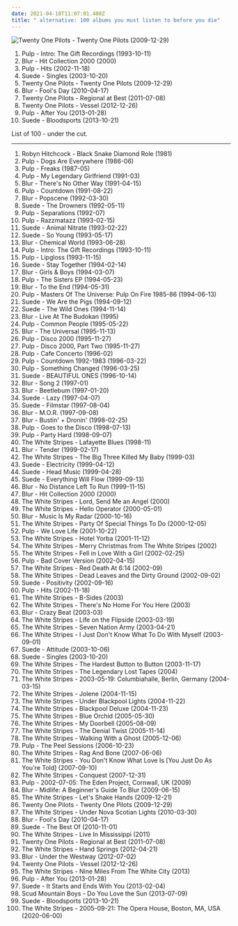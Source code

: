 ```yaml
---
date: 2021-04-10T11:07:01.408Z
title: " alternative: 100 albums you must listen to before you die"
---
```

![Twenty One Pilots - Twenty One Pilots (2009-12-29)](http://coverartarchive.org/release/f962ee2d-41cd-4a47-8f8c-dc402eacfaf3/10077631133-500.jpg "Twenty One Pilots - Twenty One Pilots (2009-12-29)")
<ol class="albums">
<li data-cover="http://coverartarchive.org/release/9f861029-3771-4c19-b0fc-e04cdedcd522/24578165858-500.jpg" data-tags="britpop, island records, great groove, where are my headphones, adrien wayne, where is my bong, criterio, weightlifting music, beats for days, pop lament, music to play on mdma, has me dancing even now,  alternative,  alternative rock,  british,  pop rock,  male vocalists" role="button">Pulp - Intro: The Gift Recordings (1993-10-11)</li>
<li data-cover="https://img.discogs.com/yDktBNc2mqIYK_pEAdzm2ijWeWs=/fit-in/600x597/filters:strip_icc():format(jpeg):mode_rgb():quality(90)/discogs-images/R-10054585-1490820659-7104.jpeg.jpg" data-tags="80s, britpop, studiocolombo, buenos,  alternative,  alternative rock,  british,  pop rock,  male vocalists" role="button">Blur - Hit Collection 2000 (2000)</li>
<li data-cover="https://via.placeholder.com/450" data-tags="indie, rock, britpop, sheffield allsorts, fear of music" role="button">Pulp - Hits (2002-11-18)</li>
<li data-cover="http://coverartarchive.org/release/1afe7e41-7c77-4e13-90e5-f170404ad3df/13703071855-500.jpg" data-tags="alternative, brit-pop, alternative britpop, alternative rock, 90s" role="button">Suede - Singles (2003-10-20)</li>
<li data-cover="http://coverartarchive.org/release/f962ee2d-41cd-4a47-8f8c-dc402eacfaf3/10077631133-500.jpg" data-tags="hip-hop, indie, alternative, emo, rap, alternative pop, alternative hip-hop, pop rap, twenty one pilots,  alternative,  indie pop,  pop,  male vocalists,  alternative pop,  emo,  emo pop" role="button">Twenty One Pilots - Twenty One Pilots (2009-12-29)</li>
<li data-cover="http://coverartarchive.org/release/d1defd81-e7ef-3a2b-b757-73d2a55e43fc/4853051989-500.jpg" data-tags="10s" role="button">Blur - Fool's Day (2010-04-17)</li>
<li data-cover="http://coverartarchive.org/release/f4a3f76f-959e-46e9-bfdb-59d8ba3066e1/3742879315-500.jpg" data-tags="electronic, rap" role="button">Twenty One Pilots - Regional at Best (2011-07-08)</li>
<li data-cover="http://coverartarchive.org/release/77f25b0b-bb51-44fb-b7b5-9c5c391769dd/7221126832-500.jpg" data-tags="alternative" role="button">Twenty One Pilots - Vessel (2012-12-26)</li>
<li data-cover="http://coverartarchive.org/release/4040e134-a3bf-4b54-a0c4-befc4a9c62ed/17987960903-500.jpg" data-tags="britpop, record store day, 2013 releases, rough trade, record store day 2013,  alternative,  alternative rock,  british,  pop rock,  male vocalists" role="button">Pulp - After You (2013-01-28)</li>
<li data-cover="http://coverartarchive.org/release/7cdac008-aaa2-4741-98ad-e4089dff00b2/6644098737-500.jpg" data-tags="britpop, glam rock" role="button">Suede - Bloodsports (2013-10-21)</li>
</ol>
List of 100 - under the cut.
<!-- more -->

_________________

<ol class="albums">
<li data-cover="https://img.discogs.com/rrLXdOgc4Kw4pDj_QWrebrd9wgM=/fit-in/431x425/filters:strip_icc():format(jpeg):mode_rgb():quality(90)/discogs-images/R-1618263-1236767376.jpeg.jpg" data-tags="neo-psychedelia" role="button">
Robyn Hitchcock - Black Snake Diamond Role (1981)
</li>
<li data-cover="http://coverartarchive.org/release/6596b7ae-bad1-4a05-9575-72e837756e89/19023622033-500.jpg" data-tags="britpop, fire records, pop lament,  alternative,  alternative rock,  british,  pop rock,  male vocalists" role="button">
Pulp - Dogs Are Everywhere (1986-06)
</li>
<li data-cover="https://img.discogs.com/4hWONDDoT_2XOHooj__PrCTkui8=/fit-in/600x599/filters:strip_icc():format(jpeg):mode_rgb():quality(90)/discogs-images/R-313069-1223654037.jpeg.jpg" data-tags="post-punk" role="button">
Pulp - Freaks (1987-05)
</li>
<li data-cover="https://img.discogs.com/1UunTYJc7mdjrz13G5yXHDNoNQw=/fit-in/600x584/filters:strip_icc():format(jpeg):mode_rgb():quality(90)/discogs-images/R-3716503-1342278865-9111.jpeg.jpg" data-tags="britpop,  alternative,  alternative rock,  british,  pop rock,  male vocalists" role="button">
Pulp - My Legendary Girlfriend (1991-03)
</li>
<li data-cover="https://img.discogs.com/L0cQC1OggRV-og_czUbPGXLCXpM=/fit-in/524x540/filters:strip_icc():format(jpeg):mode_rgb():quality(90)/discogs-images/R-448702-1501638792-4931.jpeg.jpg" data-tags="indie, rock, british, indie rock, britpop,  alternative,  alternative rock,  british,  pop rock,  male vocalists" role="button">
Blur - There's No Other Way (1991-04-15)
</li>
<li data-cover="https://img.discogs.com/fFAYSBUiqnABoLJuX35Xzj5h8jM=/fit-in/600x598/filters:strip_icc():format(jpeg):mode_rgb():quality(90)/discogs-images/R-8741-1223662639.jpeg.jpg" data-tags="britpop,  alternative,  alternative rock,  british,  pop rock,  male vocalists" role="button">
Pulp - Countdown (1991-08-22)
</li>
<li data-cover="https://img.discogs.com/hOeX2unic3sqEV3Pp4XSmv1a0v0=/fit-in/594x600/filters:strip_icc():format(jpeg):mode_rgb():quality(90)/discogs-images/R-2467763-1285695912.jpeg.jpg" data-tags="britpop" role="button">
Blur - Popscene (1992-03-30)
</li>
<li data-cover="https://img.discogs.com/sIOVP75SjncQB1yTa6Zp3goatHE=/fit-in/600x613/filters:strip_icc():format(jpeg):mode_rgb():quality(90)/discogs-images/R-2115909-1523915746-9569.jpeg.jpg" data-tags="alternative pop and rock" role="button">
Suede - The Drowners (1992-05-11)
</li>
<li data-cover="http://coverartarchive.org/release/ed8e6ae6-baf0-4e48-8f36-b927fd76064d/4395964292-500.jpg" data-tags="90s" role="button">
Pulp - Separations (1992-07)
</li>
<li data-cover="https://img.discogs.com/Pswlvl6nS1bjXMw-GiG38FnZTLE=/fit-in/550x550/filters:strip_icc():format(jpeg):mode_rgb():quality(90)/discogs-images/R-87457-1146661421.jpeg.jpg" data-tags="indie, alternative, indie pop, indie rock, britpop, england, sheffield, yorkshire, south yorkshire, adrien wayne,  alternative,  alternative rock,  british,  pop rock,  male vocalists" role="button">
Pulp - Razzmatazz (1993-02-15)
</li>
<li data-cover="http://coverartarchive.org/release/b32af0c3-ed99-4986-8884-f1b71f9d0880/19749929101-500.jpg" data-tags="indie rock, britpop, nude records" role="button">
Suede - Animal Nitrate (1993-02-22)
</li>
<li data-cover="http://coverartarchive.org/release/6e38f95e-cc98-4107-8804-e3daf3e947d5/19730799285-500.jpg" data-tags="alternative pop and rock" role="button">
Suede - So Young (1993-05-17)
</li>
<li data-cover="http://coverartarchive.org/release/1ff783cb-e7c0-44c2-9819-52ce85f732b6/25084909010-500.jpg" data-tags="indie, rock, british, indie rock, britpop,  alternative,  alternative rock,  british,  pop rock,  male vocalists" role="button">
Blur - Chemical World (1993-06-28)
</li>
<li data-cover="http://coverartarchive.org/release/9f861029-3771-4c19-b0fc-e04cdedcd522/24578165858-500.jpg" data-tags="britpop, island records, great groove, where are my headphones, adrien wayne, where is my bong, criterio, weightlifting music, beats for days, pop lament, music to play on mdma, has me dancing even now,  alternative,  alternative rock,  british,  pop rock,  male vocalists" role="button">
Pulp - Intro: The Gift Recordings (1993-10-11)
</li>
<li data-cover="https://img.discogs.com/CTDl4Tzp1DjbQRJNfN5fPCgJlho=/fit-in/600x531/filters:strip_icc():format(jpeg):mode_rgb():quality(90)/discogs-images/R-302171-1223707485.jpeg.jpg" data-tags="britpop,  alternative,  alternative rock,  british,  pop rock,  male vocalists" role="button">
Pulp - Lipgloss (1993-11-15)
</li>
<li data-cover="https://img.discogs.com/x_7blMdDkI4w7p1HklHbFmRFKUw=/fit-in/500x500/filters:strip_icc():format(jpeg):mode_rgb():quality(90)/discogs-images/R-3570647-1335708670.jpeg.jpg" data-tags="britpop, alternative pop and rock" role="button">
Suede - Stay Together (1994-02-14)
</li>
<li data-cover="https://img.discogs.com/CXsYXIsNA5cCGZYdz0f4LiPNdes=/fit-in/600x600/filters:strip_icc():format(jpeg):mode_rgb():quality(90)/discogs-images/R-10650810-1501689476-6451.jpeg.jpg" data-tags="indie, rock, british, indie rock, britpop,  alternative,  alternative rock,  british,  pop rock,  male vocalists" role="button">
Blur - Girls & Boys (1994-03-07)
</li>
<li data-cover="https://img.discogs.com/1UunTYJc7mdjrz13G5yXHDNoNQw=/fit-in/600x584/filters:strip_icc():format(jpeg):mode_rgb():quality(90)/discogs-images/R-3716503-1342278865-9111.jpeg.jpg" data-tags="britpop, island records, albums to get, pop lament,  alternative,  alternative rock,  british,  pop rock,  male vocalists" role="button">
Pulp - The Sisters EP (1994-05-23)
</li>
<li data-cover="http://coverartarchive.org/release/3ad32805-73ff-3cce-829e-15a61ad4411b/7940690155-500.jpg" data-tags="indie, rock, british, indie rock, britpop,  alternative,  alternative rock,  british,  pop rock,  male vocalists" role="button">
Blur - To the End (1994-05-31)
</li>
<li data-cover="http://coverartarchive.org/release/566b10e3-f9bb-3a7c-97a5-511a984030b3/16200392431-500.jpg" data-tags="britpop, flashback alternatives, pop lament,  alternative,  alternative rock,  british,  pop rock,  male vocalists" role="button">
Pulp - Masters Of The Universe: Pulp On Fire 1985-86 (1994-06-13)
</li>
<li data-cover="https://via.placeholder.com/450" data-tags="britpop, alternative pop and rock, nude records,  alternative,  alternative rock,  british,  pop rock,  male vocalists" role="button">
Suede - We Are the Pigs (1994-09-12)
</li>
<li data-cover="https://img.discogs.com/tbW842y4EdXRFowd-jHeapOijQQ=/fit-in/600x526/filters:strip_icc():format(jpeg):mode_rgb():quality(90)/discogs-images/R-8624306-1465448161-2236.jpeg.jpg" data-tags="britpop,  alternative,  alternative rock,  british,  pop rock,  male vocalists" role="button">
Suede - The Wild Ones (1994-11-14)
</li>
<li data-cover="http://coverartarchive.org/release/7b98c665-62c2-43a6-86fb-a13fad3629a7/17369299669-500.jpg" data-tags="britpop, flashback alternatives, livealbum,  alternative,  alternative rock,  british,  pop rock,  male vocalists" role="button">
Blur - Live At The Budokan (1995)
</li>
<li data-cover="https://img.discogs.com/IZP7KXc_xj0M1sDuQF_kjrnz7FE=/fit-in/600x589/filters:strip_icc():format(jpeg):mode_rgb():quality(90)/discogs-images/R-2032232-1405171624-2410.jpeg.jpg" data-tags="new wave, synth pop, britpop,  alternative,  alternative rock,  british,  pop rock,  male vocalists" role="button">
Pulp - Common People (1995-05-22)
</li>
<li data-cover="https://img.discogs.com/-Bwp3drXezF4PArpyTcUr_v7J4A=/fit-in/600x600/filters:strip_icc():format(jpeg):mode_rgb():quality(90)/discogs-images/R-8779952-1468649011-4509.jpeg.jpg" data-tags="britpop" role="button">
Blur - The Universal (1995-11-13)
</li>
<li data-cover="https://img.discogs.com/uwDHVzix96uEWADEC_ymq0Yl6SE=/fit-in/600x522/filters:strip_icc():format(jpeg):mode_rgb():quality(90)/discogs-images/R-15458121-1591957586-6527.jpeg.jpg" data-tags="britpop" role="button">
Pulp - Disco 2000 (1995-11-27)
</li>
<li data-cover="https://img.discogs.com/xRBeukfguDHa87W1QEJkrNvcK5Y=/fit-in/590x600/filters:strip_icc():format(jpeg):mode_rgb():quality(90)/discogs-images/R-5594280-1397505523-6788.jpeg.jpg" data-tags="britpop,  alternative,  alternative rock,  british,  pop rock,  male vocalists" role="button">
Pulp - Disco 2000, Part Two (1995-11-27)
</li>
<li data-cover="http://coverartarchive.org/release/8b15236b-57ca-4219-8056-40869068269c/18960802019-500.jpg" data-tags="britpop, live cafe concerto amsterdam,  alternative,  alternative rock,  british,  pop rock,  male vocalists" role="button">
Pulp - Cafe Concerto (1996-02)
</li>
<li data-cover="http://coverartarchive.org/release/dec0f3ae-2207-432c-a245-f55878db231f/16933953754-500.jpg" data-tags="indie pop, indie rock, new wave, britpop, 90s, compilation, alternative pop, indie dance, fire records, add, pop lament,  alternative,  alternative rock,  british,  pop rock,  male vocalists" role="button">
Pulp - Countdown 1992-1983 (1996-03-22)
</li>
<li data-cover="https://img.discogs.com/kfstvh9YpVEV4D28k7fyb-lBIKw=/fit-in/463x453/filters:strip_icc():format(jpeg):mode_rgb():quality(90)/discogs-images/R-1533654-1321276993.jpeg.jpg" data-tags="britpop, bring back the old last fm,  alternative,  alternative rock,  british,  pop rock,  male vocalists" role="button">
Pulp - Something Changed (1996-03-25)
</li>
<li data-cover="https://img.discogs.com/9Pysrxv3fxbnYFON2WyEHTYWhnQ=/fit-in/600x531/filters:strip_icc():format(jpeg):mode_rgb():quality(90)/discogs-images/R-3085511-1398612795-8683.jpeg.jpg" data-tags="britpop, nude records,  alternative,  alternative rock,  british,  pop rock,  male vocalists" role="button">
Suede - BEAUTIFUL ONES (1996-10-14)
</li>
<li data-cover="https://img.discogs.com/W2FnKYngKJJ9Jef-2KQ0xkxHhAs=/fit-in/600x600/filters:strip_icc():format(jpeg):mode_rgb():quality(90)/discogs-images/R-2845217-1613862346-6101.jpeg.jpg" data-tags="indie, rock, british, indie rock, britpop, radio arcadia, beshuffled,  alternative,  alternative rock,  british,  pop rock,  male vocalists" role="button">
Blur - Song 2 (1997-01)
</li>
<li data-cover="https://img.discogs.com/QV9TZOPWWClf6UT6NT2DZ4_GzQQ=/fit-in/600x599/filters:strip_icc():format(jpeg):mode_rgb():quality(90)/discogs-images/R-663446-1297358388.jpeg.jpg" data-tags="indie, rock, british, indie rock, britpop,  alternative,  alternative rock,  british,  pop rock,  male vocalists" role="button">
Blur - Beetlebum (1997-01-20)
</li>
<li data-cover="https://img.discogs.com/QRkR5Mc--0pl5djU47d_wC6PtsQ=/fit-in/600x603/filters:strip_icc():format(jpeg):mode_rgb():quality(90)/discogs-images/R-1931901-1554643221-5341.jpeg.jpg" data-tags="britpop, nude records,  alternative,  alternative rock,  british,  pop rock,  male vocalists" role="button">
Suede - Lazy (1997-04-07)
</li>
<li data-cover="https://img.discogs.com/QRkR5Mc--0pl5djU47d_wC6PtsQ=/fit-in/600x603/filters:strip_icc():format(jpeg):mode_rgb():quality(90)/discogs-images/R-1931901-1554643221-5341.jpeg.jpg" data-tags="britpop, for sale, selling, nude records, for trade, trading,  alternative,  alternative rock,  british,  pop rock,  male vocalists" role="button">
Suede - Filmstar (1997-08-04)
</li>
<li data-cover="https://img.discogs.com/BeAXkXdgLk6QZWHKqmgcT53HP6o=/fit-in/600x602/filters:strip_icc():format(jpeg):mode_rgb():quality(90)/discogs-images/R-393755-1616590555-1364.jpeg.jpg" data-tags="indie, rock, british, indie rock, britpop,  alternative,  alternative rock,  british,  pop rock,  male vocalists" role="button">
Blur - M.O.R. (1997-09-08)
</li>
<li data-cover="http://coverartarchive.org/release/02d0a406-f64c-4815-a33f-a926f30aed21/21090014959-500.jpg" data-tags="live" role="button">
Blur - Bustin' + Dronin' (1998-02-25)
</li>
<li data-cover="http://coverartarchive.org/release/102d0327-bef8-46d4-a311-9836442dfd5c/4988031376-500.jpg" data-tags="britpop,  alternative,  alternative rock,  british,  pop rock,  male vocalists" role="button">
Pulp - Goes to the Disco (1998-07-13)
</li>
<li data-cover="http://coverartarchive.org/release/b6153b32-b5f4-4c44-8a99-c763f70b14d1/17810032954-500.jpg" data-tags="britpop,  alternative,  alternative rock,  british,  pop rock,  male vocalists" role="button">
Pulp - Party Hard (1998-09-07)
</li>
<li data-cover="http://coverartarchive.org/release/623e3f9c-75e7-406d-9cbe-9d6087b979b3/16312995368-500.jpg" data-tags="rock, alternative rock,  alternative,  garage rock,  alternative rock,  male vocalists,  noughties" role="button">
The White Stripes - Lafayette Blues (1998-11)
</li>
<li data-cover="http://coverartarchive.org/release/67432b65-2e9a-4219-bea9-646be808a39f/2545958513-500.jpg" data-tags="britpop" role="button">
Blur - Tender (1999-02-17)
</li>
<li data-cover="http://coverartarchive.org/release/7991db32-afe9-47af-9f3f-91c427ef133d/16346212909-500.jpg" data-tags="alternative rock" role="button">
The White Stripes - The Big Three Killed My Baby (1999-03)
</li>
<li data-cover="https://img.discogs.com/TIpTFlz4BuzCXH7Nx5_Ca242gf0=/fit-in/419x600/filters:strip_icc():format(jpeg):mode_rgb():quality(90)/discogs-images/R-2139227-1316855714.jpeg.jpg" data-tags="britpop,  alternative,  alternative rock,  british,  pop rock,  male vocalists" role="button">
Suede - Electricity (1999-04-12)
</li>
<li data-cover="https://img.discogs.com/ibMAfiLArBOVU-faP4LftnwZ_fE=/fit-in/600x539/filters:strip_icc():format(jpeg):mode_rgb():quality(90)/discogs-images/R-2956612-1441393650-3407.jpeg.jpg" data-tags="britpop, 90s" role="button">
Suede - Head Music (1999-04-28)
</li>
<li data-cover="https://img.discogs.com/tbW842y4EdXRFowd-jHeapOijQQ=/fit-in/600x526/filters:strip_icc():format(jpeg):mode_rgb():quality(90)/discogs-images/R-8624306-1465448161-2236.jpeg.jpg" data-tags="britpop,  alternative,  alternative rock,  british,  pop rock,  male vocalists" role="button">
Suede - Everything Will Flow (1999-09-13)
</li>
<li data-cover="https://img.discogs.com/hjqjfpuH7xrXvZepLZHdWwnxDKg=/fit-in/200x198/filters:strip_icc():format(jpeg):mode_rgb():quality(90)/discogs-images/R-425115-1111663662.jpg.jpg" data-tags="indie, rock, british, indie rock, britpop, on cd, got as a gift,  alternative,  alternative rock,  british,  pop rock,  male vocalists" role="button">
Blur - No Distance Left To Run (1999-11-15)
</li>
<li data-cover="https://img.discogs.com/yDktBNc2mqIYK_pEAdzm2ijWeWs=/fit-in/600x597/filters:strip_icc():format(jpeg):mode_rgb():quality(90)/discogs-images/R-10054585-1490820659-7104.jpeg.jpg" data-tags="80s, britpop, studiocolombo, buenos,  alternative,  alternative rock,  british,  pop rock,  male vocalists" role="button">
Blur - Hit Collection 2000 (2000)
</li>
<li data-cover="http://coverartarchive.org/release/a27ccf0e-5da2-4d47-962d-48d4cc4c1f25/16346030772-500.jpg" data-tags="alternative rock" role="button">
The White Stripes - Lord, Send Me an Angel (2000)
</li>
<li data-cover="http://coverartarchive.org/release/f64b2ff3-2195-47e8-b6a4-1269458035db/26925907364-500.jpg" data-tags="alternative rock" role="button">
The White Stripes - Hello Operator (2000-05-01)
</li>
<li data-cover="https://img.discogs.com/gEyVgHUHidDepNTkbuJDMKUpuyM=/fit-in/532x471/filters:strip_icc():format(jpeg):mode_rgb():quality(90)/discogs-images/R-569005-1478139134-8645.jpeg.jpg" data-tags="alternative rock, britpop, 00s, bought, on cd, 2000 ep,  alternative,  alternative rock,  british,  pop rock,  male vocalists" role="button">
Blur - Music Is My Radar (2000-10-16)
</li>
<li data-cover="http://coverartarchive.org/release/2f96079b-3044-4def-aee7-57891101c610/16344699052-500.jpg" data-tags="rock,  alternative,  garage rock,  alternative rock,  male vocalists,  noughties" role="button">
The White Stripes - Party Of Special Things To Do (2000-12-05)
</li>
<li data-cover="http://coverartarchive.org/release/d8f8d195-b0ce-43c7-9435-ad236478cf9c/17812400344-500.jpg" data-tags="britpop" role="button">
Pulp - We Love Life (2001-10-22)
</li>
<li data-cover="https://img.discogs.com/MUHUeCvYgy6E6uMCxpoEywrXSKI=/fit-in/529x467/filters:strip_icc():format(jpeg):mode_rgb():quality(90)/discogs-images/R-1628919-1456112623-3389.jpeg.jpg" data-tags="rock, alternative, live,  alternative,  garage rock,  alternative rock,  male vocalists,  noughties" role="button">
The White Stripes - Hotel Yorba (2001-11-12)
</li>
<li data-cover="https://img.discogs.com/Z-nR4jZ7yypNkIB7HacT8cUD_xA=/fit-in/600x596/filters:strip_icc():format(jpeg):mode_rgb():quality(90)/discogs-images/R-870222-1562007428-2739.jpeg.jpg" data-tags="rock,  alternative,  garage rock,  alternative rock,  male vocalists,  noughties" role="button">
The White Stripes - Merry Christmas from The White Stripes (2002)
</li>
<li data-cover="https://img.discogs.com/EizDS34N8c7RcmKNS6VVWfEUQnc=/fit-in/600x526/filters:strip_icc():format(jpeg):mode_rgb():quality(90)/discogs-images/R-3717853-1503043169-7704.jpeg.jpg" data-tags="alternative" role="button">
The White Stripes - Fell in Love With a Girl (2002-02-25)
</li>
<li data-cover="http://coverartarchive.org/release/8619a517-2a81-4719-bd7f-2803ed33f31e/17811509879-500.jpg" data-tags="britpop, jarvis cocker fan radio, bad cover version, island records, josta59 radio, pop lament,  alternative,  alternative rock,  british,  pop rock,  male vocalists" role="button">
Pulp - Bad Cover Version (2002-04-15)
</li>
<li data-cover="https://img.discogs.com/I3bv_2IYXed2_qYQRvMBb5B9oFw=/fit-in/600x603/filters:strip_icc():format(jpeg):mode_rgb():quality(90)/discogs-images/R-7188552-1435875808-9510.jpeg.jpg" data-tags="rock, alternative rock, garage rock,  alternative,  garage rock,  alternative rock,  male vocalists,  noughties" role="button">
The White Stripes - Red Death At 6:14 (2002-09)
</li>
<li data-cover="http://coverartarchive.org/release/de11cd24-1a3c-456f-bc99-44a29ee10abf/23815756252-500.jpg" data-tags="rock, live, leaves and roots and twigs and branches,  alternative,  garage rock,  alternative rock,  male vocalists,  noughties" role="button">
The White Stripes - Dead Leaves and the Dirty Ground (2002-09-02)
</li>
<li data-cover="https://img.discogs.com/M_gqpk65VIC_2J3vyaTiOY8ijBw=/fit-in/600x529/filters:strip_icc():format(jpeg):mode_rgb():quality(90)/discogs-images/R-7452598-1441785579-1698.jpeg.jpg" data-tags="britpop,  alternative,  alternative rock,  british,  pop rock,  male vocalists" role="button">
Suede - Positivity (2002-09-16)
</li>
<li data-cover="https://via.placeholder.com/450" data-tags="indie, rock, britpop, sheffield allsorts, fear of music" role="button">
Pulp - Hits (2002-11-18)
</li>
<li data-cover="https://img.discogs.com/9IlvVPJvCfIne0M9q9fC-q2t4uY=/fit-in/596x595/filters:strip_icc():format(jpeg):mode_rgb():quality(90)/discogs-images/R-2268540-1344507033-1268.jpeg.jpg" data-tags="rock,  alternative,  garage rock,  alternative rock,  male vocalists,  noughties" role="button">
The White Stripes - B-Sides (2003)
</li>
<li data-cover="https://img.discogs.com/BW4KNYtreRgPwGgfomkrP0Jr7UA=/fit-in/600x600/filters:strip_icc():format(jpeg):mode_rgb():quality(90)/discogs-images/R-13040293-1546972472-6077.jpeg.jpg" data-tags="rock, loud,  alternative,  garage rock,  alternative rock,  male vocalists,  noughties" role="button">
The White Stripes - There's No Home For You Here (2003)
</li>
<li data-cover="https://img.discogs.com/BNPK4_Ne6b4KcwnpPc1LVSrUNmc=/fit-in/440x626/filters:strip_icc():format(jpeg):mode_rgb():quality(90)/discogs-images/R-2790057-1308314541.jpeg.jpg" data-tags="indie rock" role="button">
Blur - Crazy Beat (2003-03)
</li>
<li data-cover="http://coverartarchive.org/release/831de1ef-7a34-43b7-b1d5-f8484249f03f/15476279103-500.jpg" data-tags="rock, bootleg, pure bax,  alternative,  garage rock,  alternative rock,  male vocalists,  noughties" role="button">
The White Stripes - Life on the Flipside (2003-03-19)
</li>
<li data-cover="https://img.discogs.com/GwzFvRQQLriJYj_DdLrD1qfliHk=/fit-in/475x475/filters:strip_icc():format(jpeg):mode_rgb():quality(90)/discogs-images/R-1568406-1229058007.jpeg.jpg" data-tags="rock" role="button">
The White Stripes - Seven Nation Army (2003-04-21)
</li>
<li data-cover="https://img.discogs.com/f7xQ-fGYTGIdkzRYeq-zWvMh6ig=/fit-in/600x594/filters:strip_icc():format(jpeg):mode_rgb():quality(90)/discogs-images/R-6727593-1426113024-4838.jpeg.jpg" data-tags="rock,  alternative,  garage rock,  alternative rock,  male vocalists,  noughties" role="button">
The White Stripes - I Just Don't Know What To Do With Myself (2003-09-01)
</li>
<li data-cover="http://coverartarchive.org/release/943f1a9d-504d-46ef-9d38-00efa1bd0954/19766298816-500.jpg" data-tags="britpop,  alternative,  alternative rock,  british,  pop rock,  male vocalists" role="button">
Suede - Attitude (2003-10-06)
</li>
<li data-cover="http://coverartarchive.org/release/1afe7e41-7c77-4e13-90e5-f170404ad3df/13703071855-500.jpg" data-tags="alternative, brit-pop, alternative britpop, alternative rock, 90s" role="button">
Suede - Singles (2003-10-20)
</li>
<li data-cover="http://coverartarchive.org/release/946a7d4d-68e0-4943-a032-dc39fef21068/23815704626-500.jpg" data-tags="alternative rock" role="button">
The White Stripes - The Hardest Button to Button (2003-11-17)
</li>
<li data-cover="http://coverartarchive.org/release/7bb2f32e-f8ae-46aa-96c6-7305f902307a/2743587006-500.jpg" data-tags="rock, alternative rock,  alternative,  garage rock,  alternative rock,  male vocalists,  noughties" role="button">
The White Stripes - The Legendary Lost Tapes (2004)
</li>
<li data-cover="https://img.discogs.com/BW4KNYtreRgPwGgfomkrP0Jr7UA=/fit-in/600x600/filters:strip_icc():format(jpeg):mode_rgb():quality(90)/discogs-images/R-13040293-1546972472-6077.jpeg.jpg" data-tags="rock, 00s, i own this, crunchy indie,  alternative,  garage rock,  alternative rock,  male vocalists,  noughties" role="button">
The White Stripes - 2003-05-19: Columbiahalle, Berlin, Germany (2004-03-15)
</li>
<li data-cover="http://coverartarchive.org/release/3ab76bfc-ffec-4b5e-b3b4-0b6f19297bc9/28196080807-500.jpg" data-tags="rock" role="button">
The White Stripes - Jolene (2004-11-15)
</li>
<li data-cover="https://img.discogs.com/Nzb4_CMuWh6EX50JkGZH2JU0YXQ=/fit-in/600x594/filters:strip_icc():format(jpeg):mode_rgb():quality(90)/discogs-images/R-1278990-1526412859-4185.jpeg.jpg" data-tags="rock" role="button">
The White Stripes - Under Blackpool Lights (2004-11-22)
</li>
<li data-cover="https://img.discogs.com/Qzf6EvFlIN42Qd8dKKgyo0Sn9l8=/fit-in/500x500/filters:strip_icc():format(jpeg):mode_rgb():quality(90)/discogs-images/R-1010559-1183975733.jpeg.jpg" data-tags="rock,  alternative,  garage rock,  alternative rock,  male vocalists,  noughties" role="button">
The White Stripes - Blackpool Deluxe (2004-11-23)
</li>
<li data-cover="https://img.discogs.com/Y_i8eZruQmDV7g4ZC5cZTT80zCI=/fit-in/600x600/filters:strip_icc():format(jpeg):mode_rgb():quality(90)/discogs-images/R-503345-1426119276-6042.jpeg.jpg" data-tags="alternative rock, garage rock" role="button">
The White Stripes - Blue Orchid (2005-05-30)
</li>
<li data-cover="https://img.discogs.com/m5lLbqo1Yt8vkMIQ2rzZUXuVWB4=/fit-in/600x597/filters:strip_icc():format(jpeg):mode_rgb():quality(90)/discogs-images/R-12812052-1542430643-5407.jpeg.jpg" data-tags="rock, alternative, lyrical, single, my doorbell, cd single, visitor,  alternative,  garage rock,  alternative rock,  male vocalists,  noughties, having a visitor" role="button">
The White Stripes - My Doorbell (2005-08-09)
</li>
<li data-cover="https://img.discogs.com/Z-nR4jZ7yypNkIB7HacT8cUD_xA=/fit-in/600x596/filters:strip_icc():format(jpeg):mode_rgb():quality(90)/discogs-images/R-870222-1562007428-2739.jpeg.jpg" data-tags="alternative, alternative rock" role="button">
The White Stripes - The Denial Twist (2005-11-14)
</li>
<li data-cover="http://coverartarchive.org/release/a302d6bd-b66f-4580-9a8e-22ee4d058187/16199686653-500.jpg" data-tags="rock, alternative" role="button">
The White Stripes - Walking With a Ghost (2005-12-06)
</li>
<li data-cover="https://img.discogs.com/XIkdQLBga2WiknUb0bkBcZHefNA=/fit-in/600x330/filters:strip_icc():format(jpeg):mode_rgb():quality(90)/discogs-images/R-8364976-1460192754-6346.jpeg.jpg" data-tags="britpop, universal records,  alternative,  alternative rock,  british,  pop rock,  male vocalists" role="button">
Pulp - The Peel Sessions (2006-10-23)
</li>
<li data-cover="https://via.placeholder.com/450" data-tags="rock" role="button">
The White Stripes - Rag And Bone (2007-06-06)
</li>
<li data-cover="https://img.discogs.com/f7xQ-fGYTGIdkzRYeq-zWvMh6ig=/fit-in/600x594/filters:strip_icc():format(jpeg):mode_rgb():quality(90)/discogs-images/R-6727593-1426113024-4838.jpeg.jpg" data-tags="rock, alternative, merkliste,  alternative,  garage rock,  alternative rock,  male vocalists,  noughties" role="button">
The White Stripes - You Don't Know What Love Is [You Just Do As You're Told] (2007-09-10)
</li>
<li data-cover="https://img.discogs.com/BSqtIj77lF5C2pDaNtht7QlY0jY=/fit-in/600x600/filters:strip_icc():format(jpeg):mode_rgb():quality(90)/discogs-images/R-1297212-1249545407.png.jpg" data-tags="rock" role="button">
The White Stripes - Conquest (2007-12-31)
</li>
<li data-cover="http://coverartarchive.org/release/d95e24b9-a8b8-4a44-8f81-f254e765e395/24578825534-500.jpg" data-tags="britpop,  alternative,  alternative rock,  british,  pop rock,  male vocalists" role="button">
Pulp - 2002-07-05: The Eden Project, Cornwall, UK (2009)
</li>
<li data-cover="http://coverartarchive.org/release/a35d4ab1-edc9-41bc-96aa-ed0edb78c4eb/15056011308-500.jpg" data-tags="britpop" role="button">
Blur - Midlife: A Beginner's Guide To Blur (2009-06-15)
</li>
<li data-cover="https://img.discogs.com/14Pi6U6g-EBEkQbzgIQBiPanYzY=/fit-in/500x500/filters:strip_icc():format(jpeg):mode_rgb():quality(90)/discogs-images/R-1348922-1211749324.jpeg.jpg" data-tags="alternative rock" role="button">
The White Stripes - Let's Shake Hands (2009-12-21)
</li>
<li data-cover="http://coverartarchive.org/release/f962ee2d-41cd-4a47-8f8c-dc402eacfaf3/10077631133-500.jpg" data-tags="hip-hop, indie, alternative, emo, rap, alternative pop, alternative hip-hop, pop rap, twenty one pilots,  alternative,  indie pop,  pop,  male vocalists,  alternative pop,  emo,  emo pop" role="button">
Twenty One Pilots - Twenty One Pilots (2009-12-29)
</li>
<li data-cover="https://img.discogs.com/zhQNA1CxYun3hfw5VL_tGzo79OI=/fit-in/599x600/filters:strip_icc():format(jpeg):mode_rgb():quality(90)/discogs-images/R-7987467-1452981566-1386.jpeg.jpg" data-tags="rock, live,  alternative,  garage rock,  alternative rock,  male vocalists,  noughties" role="button">
The White Stripes - Under Nova Scotian Lights (2010-03-30)
</li>
<li data-cover="http://coverartarchive.org/release/d1defd81-e7ef-3a2b-b757-73d2a55e43fc/4853051989-500.jpg" data-tags="10s" role="button">
Blur - Fool's Day (2010-04-17)
</li>
<li data-cover="http://coverartarchive.org/release/d7d16c58-8498-46bc-90b6-d5b042428935/3195674266-500.jpg" data-tags="10s" role="button">
Suede - The Best Of (2010-11-01)
</li>
<li data-cover="http://coverartarchive.org/release/43fde1e0-e1c3-4cd1-a901-300f343eb1dc/18841019679-500.jpg" data-tags="rock, live,  alternative,  garage rock,  alternative rock,  male vocalists,  noughties" role="button">
The White Stripes - Live In Mississippi (2011)
</li>
<li data-cover="http://coverartarchive.org/release/f4a3f76f-959e-46e9-bfdb-59d8ba3066e1/3742879315-500.jpg" data-tags="electronic, rap" role="button">
Twenty One Pilots - Regional at Best (2011-07-08)
</li>
<li data-cover="http://coverartarchive.org/release/95d1c725-0e28-4f0c-8cf7-6ae9dba827d9/8146451588-500.jpg" data-tags="rock,  alternative,  garage rock,  alternative rock,  male vocalists,  noughties" role="button">
The White Stripes - Hand Springs (2012-04-21)
</li>
<li data-cover="http://coverartarchive.org/release/b087c472-8060-42c3-9a6d-7ea0fe2bb140/1395668762-500.jpg" data-tags="10s" role="button">
Blur - Under the Westway (2012-07-02)
</li>
<li data-cover="http://coverartarchive.org/release/77f25b0b-bb51-44fb-b7b5-9c5c391769dd/7221126832-500.jpg" data-tags="alternative" role="button">
Twenty One Pilots - Vessel (2012-12-26)
</li>
<li data-cover="https://img.discogs.com/Z-nR4jZ7yypNkIB7HacT8cUD_xA=/fit-in/600x596/filters:strip_icc():format(jpeg):mode_rgb():quality(90)/discogs-images/R-870222-1562007428-2739.jpeg.jpg" data-tags="rock, live, white stripes, vault,  alternative,  garage rock,  alternative rock,  male vocalists,  noughties" role="button">
The White Stripes - Nine Miles From The White City (2013)
</li>
<li data-cover="http://coverartarchive.org/release/4040e134-a3bf-4b54-a0c4-befc4a9c62ed/17987960903-500.jpg" data-tags="britpop, record store day, 2013 releases, rough trade, record store day 2013,  alternative,  alternative rock,  british,  pop rock,  male vocalists" role="button">
Pulp - After You (2013-01-28)
</li>
<li data-cover="http://coverartarchive.org/release/b3307cbf-8d47-4817-bf29-ad7103806d6d/4269949080-500.jpg" data-tags="britpop,  alternative,  alternative rock,  british,  pop rock,  male vocalists" role="button">
Suede - It Starts and Ends With You (2013-02-04)
</li>
<li data-cover="https://img.discogs.com/34XlH6er0AokDHq3jzAC99qc-TM=/fit-in/356x343/filters:strip_icc():format(jpeg):mode_rgb():quality(90)/discogs-images/R-4731525-1373717228-6793.jpeg.jpg" data-tags="alternative rock, folk, sadcore, alternative country, country folk, alternative country rock,  alternative" role="button">
Scud Mountain Boys - Do You Love the Sun (2013-07-09)
</li>
<li data-cover="http://coverartarchive.org/release/7cdac008-aaa2-4741-98ad-e4089dff00b2/6644098737-500.jpg" data-tags="britpop, glam rock" role="button">
Suede - Bloodsports (2013-10-21)
</li>
<li data-cover="https://img.discogs.com/zD0IFfEcu3VR-4ANnyoCLmL4b3w=/fit-in/600x599/filters:strip_icc():format(jpeg):mode_rgb():quality(90)/discogs-images/R-15506576-1593132099-1106.jpeg.jpg" data-tags="punk, alternative, live, the white stripes, white stripes" role="button">
The White Stripes - 2005-09-21: The Opera House, Boston, MA, USA (2020-06-00)
</li>
</ol>